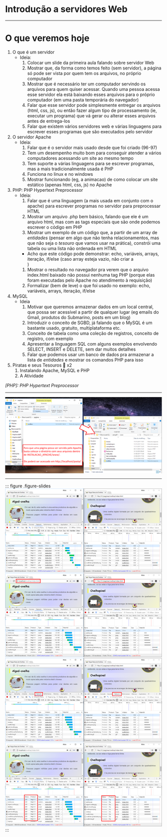 # Introdução a servidores Web

---
# O que veremos hoje

1. O que é um servidor
   - Ideia:
     1. Colocar um slide da primeira aula falando sobre servidor Web
     1. Mostrar que, da forma como temos feito (sem servidor), a página só pode ser vista por quem tem os arquivos, no próprio computador
     1. Mostrar que é necessário ter um computador servindo os arquivos para quem quiser acessar. Quando uma pessoa acessa esse servidor ela está baixando esses arquivos para o próprio computador (em uma pasta temporária do navegador)
     1. Falar que esse servidor pode simplesmente entregar os arquivos (html, css, js), ou então fazer algum tipo de processamento (ie, executar um programa) que vá gerar ou alterar esses arquivos antes de entrega-los
     1. Falar que existem vários servidores web e várias linguagens para escrever esses programas que são executados pelo servidor
1. O servidor Apache
   - Ideia:
     1. Falar que é o servidor mais usado desde que foi criado (96-97)
     1. Tem um desempenho muito bom para conseguir atender a vários computadores acessando um site ao mesmo tempo
     1. Tem suporte a várias linguagens para se escrever programas, mas a mais tradicionalmente usada é PHP
     1. Funciona no linux e no windows
     1. Mostrar funcionando (eg, a animacao) de como colocar um site estático (apenas html, css, js) no Apache
1. PHP: PHP Hypertext Preprocessor
   - Ideia:
     1. Falar que é uma linguagem (a mais usada em conjunto com o apache) para escrever programas no servidor para preprocessar HTML
     1. Mostrar um arquivo .php bem básico, falando que ele é um arquivo html, mas com as tags especiais <?php ?> que são onde podemos escrever o código em PHP
     1. Mostrar um exemplo de um código que, a partir de um array de *entidades* (pensar em algo que não tenha relacionamentos, mas que não seja o *tesouro* que vamos usar na prática), constrói uma tabela ou uma lista não ordenada em HTML
       - Acho que este código pode demonstrar: echo, variáveis, arrays, iteração, if/else (caso array esteja vazio, não criar a <ul></ul>)
     1. Mostrar o resultado no navegador pra verem que o arquivo index.html baixado não possui nenhuma tag PHP (porque elas foram executadas pelo Apache no atendimento à requisição)
     1. Formalizar (bem de leve) o que foi usado no exemplo: echo, variáveis, arrays, iteração, if/else
1. MySQL
   - Ideia
     1. Motivar que queremos armazenar dados em um local central, que possa ser acessível a partir de qualquer lugar (eg emails do Gmail, produtos do Submarino, posts em um blog)
     1. Introduzir o conceito de SGBD, já falando que o MySQL é um bastante usado, gratuito, multiplataforma etc.
     1. Conceito de tabela como uma coleção de registros, conceito de registro, com exemplo
     1. Apresentar a linguagem SQL com alguns exemplos envolvendo SELECT, INSERT e DELETE, sem dar muitos detalhes
     1. Falar que podemos usar um banco de dados pra armazenar a lista de *entidades* e mostrar os comandos PHP para isso
1. Piratas e seus Tesouros :crown: x2
   1. Instalando Apache, MySQL e PHP
   1. A Atividade

*[PHP]: PHP Hypertext Preprocessor*



---
![Servindo um site pelo Apache](../../images/servindo-site-apache.png)

---

::: figure .figure-slides
![Carregando uma página com um servidor vs sem](../../images/carregando-pagina-servidor-vs-local-1.png) <!-- {.bullet.figure-step.bullet-no-anim} -->
![Carregando uma página com um servidor vs sem](../../images/carregando-pagina-servidor-vs-local-2.png) <!-- {.bullet.figure-step.bullet-no-anim} -->
![Carregando uma página com um servidor vs sem](../../images/carregando-pagina-servidor-vs-local-3.png) <!-- {.bullet.figure-step.bullet-no-anim} -->
![Carregando uma página com um servidor vs sem](../../images/carregando-pagina-servidor-vs-local-4.png) <!-- {.bullet.figure-step.bullet-no-anim} -->
:::
